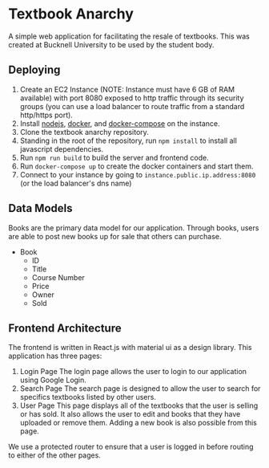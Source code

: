 # Textbook Anarchy
A simple web application for facilitating the resale of textbooks. This was created at Bucknell University to be used by the student body.


## Deploying

1. Create an EC2 Instance (NOTE: Instance must have 6 GB of RAM available) with port 8080 exposed to http traffic through its security groups (you can use a load balancer to route traffic from a standard http/https port).
2. Install [nodejs](https://docs.aws.amazon.com/sdk-for-javascript/v2/developer-guide/setting-up-node-on-ec2-instance.html), [docker](https://docs.aws.amazon.com/AmazonECS/latest/developerguide/docker-basics.html), and [docker-compose](https://docs.docker.com/compose/install/) on the instance.
3. Clone the textbook anarchy repository.
4. Standing in the root of the repository, run `npm install` to install all javascript dependencies.
5. Run `npm run build` to build the server and frontend code.
6. Run `docker-compose up` to create the docker containers and start them.
7. Connect to your instance by going to `instance.public.ip.address:8080` (or the load balancer's dns name)

## Data Models
Books are the primary data model for our application. Through books, users are able to post new books up for sale that others can purchase.
* Book
    * ID 
    * Title 
    * Course Number
    * Price 
    * Owner 
    * Sold

## Frontend Architecture
The frontend is written in React.js with material ui as a design library. This application has three pages:

1. Login Page
    The login page allows the user to login to our application using Google Login.
2. Search Page
    The search page is designed to allow the user to search for specifics textbooks listed by other users.
3. User Page
    This page displays all of the textbooks that the user is selling or has sold. It also allows the user to edit and       books that they have uploaded or remove them. Adding a new book is also possible from this page.

We use a protected router to ensure that a user is logged in before routing to either of the other pages.